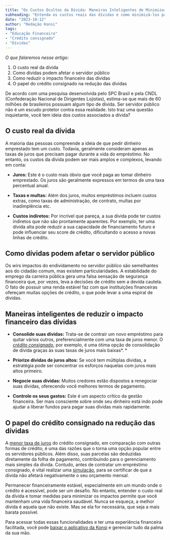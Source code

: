 ```yaml
---
title: "Os Custos Ocultos da Dívida: Maneiras Inteligentes de Minimizar o Impacto Financeiro"
subheading: "Entenda os custos reais das dívidas e como minimizá-los para proteger sua estabilidade financeira como servidor público."
date: "2023-10-12"
author: "Redação Konsi"
tags:
- "Educação Financeira"
- "Crédito consignado"
- "Dívidas"
---
```


*O que falaremos nesse artigo:*

1. O custo real da dívida
2. Como dívidas podem afetar o servidor público
3. Como reduzir o impacto financeiro das dívidas
4. O papel do crédito consignado na redução das dívidas

De acordo com uma pesquisa desenvolvida pelo SPC Brasil e pela CNDL (Confederação Nacional de Dirigentes Lojistas), estima-se que mais de 60 milhões de brasileiros possuam algum tipo de dívida. Ser servidor público não é um escudo protetor contra essa realidade. Isto traz uma questão inquietante, você tem ideia dos custos associados a dívida?

## **O custo real da dívida**

A maioria das pessoas compreende a ideia de que pedir dinheiro emprestado tem um custo. Todavia, geralmente consideram apenas as taxas de juros que precisam pagar durante a vida do empréstimo. No entanto, os custos da dívida podem ser mais amplos e complexos, levando em conta:

- **Juros:** Este é o custo mais óbvio que você paga ao tomar dinheiro emprestado. Os juros são geralmente expressos em termos de uma taxa percentual anual.

- **Taxas e multas:** Além dos juros, muitos empréstimos incluem custos extras, como taxas de administração, de contrato, multas por inadimplência etc.

- **Custos indiretos:** Por incrível que pareça, a sua dívida pode ter custos indiretos que não são prontamente aparentes. Por exemplo, ter uma dívida alta pode reduzir a sua capacidade de financiamento futuro e pode influenciar seu score de crédito, dificultando o acesso a novas linhas de crédito.

## **Como dívidas podem afetar o servidor público**

Os wirs impactos do endividamento no servidor público são semelhantes aos do cidadão comum, mas existem particularidades. A estabilidade do emprego da carreira pública gera uma falsa sensação de segurança financeira que, por vezes, leva a decisões de crédito sem a devida cautela. O fato de possuir uma renda estável faz com que instituições financeiras ofereçam muitas opções de crédito, o que pode levar a uma espiral de dívidas.

## **Maneiras inteligentes de reduzir o impacto financeiro das dívidas**

- **Consolide suas dívidas:** Trata-se de contrair um novo empréstimo para quitar vários outros, preferencialmente com uma taxa de juros menor. O *[crédito consignado](http://konsi.com.br/)*, por exemplo, é uma ótima opção de consolidação de dívida graças às suas taxas de juros mais baixas*. *

- **Priorize dívidas de juros altos:** Se você tem múltiplas dívidas, a estratégia pode ser concentrar os esforços naquelas com juros mais altos primeiro. 

- **Negocie suas dívidas:** Muitos credores estão dispostos a renegociar suas dívidas, oferecendo você melhores termos de pagamento.

- **Controle os seus gastos:** Este é um aspecto crítico da gestão financeira. Ser mais consciente sobre onde seu dinheiro está indo pode ajudar a liberar fundos para pagar suas dívidas mais rapidamente.

## **O papel do crédito consignado na redução das dívidas**

A [menor taxa de juros](http://konsi.com/7-dicas-para-conseguir-a-menor-taxa-de-juros-no-consignado.md) do crédito consignado, em comparação com outras formas de crédito, é uma das razões que o torna uma opção popular entre os servidores públicos. Além disso, suas parcelas são deduzidas diretamente da folha de pagamento, contribuindo para o gerenciamento mais simples da dívida. Contudo, antes de contratar um empréstimo consignado, é vital realizar uma [simulação](http://konsi.com.br/simulacao-emprestimo-consignado.md), para se certificar de que a dívida não afetará negativamente o seu orçamento mensal.

Permanecer financeiramente estável, especialmente em um mundo onde o crédito é acessível, pode ser um desafio. No entanto, entender o custo real da dívida e tomar medidas para minimizar os impactos permite que você mantenham uma vida financeira saudável. Nunca se esqueça, a melhor dívida é aquela que não existe. Mas se ela for necessária, que seja a mais barata possível.

Para acessar todas essas funcionalidades e ter uma experiência financeira facilitada, você pode [baixar o aplicativo da Konsi](http://konsi.com.br/app) e gerenciar tudo da palma da sua mão.